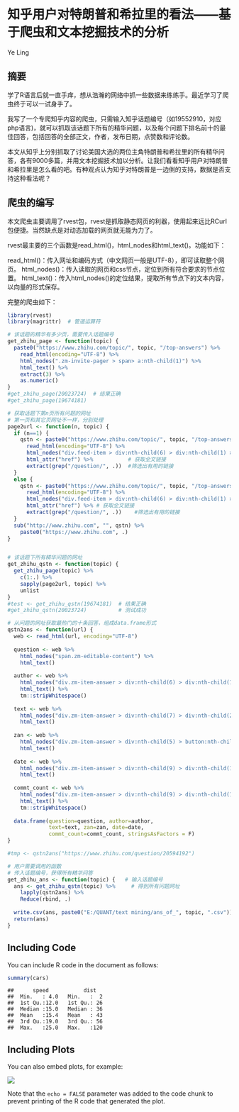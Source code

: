 知乎用户对特朗普和希拉里的看法——基于爬虫和文本挖掘技术的分析
================
Ye Ling

摘要
----

学了R语言后就一直手痒，想从浩瀚的网络中抓一些数据来练练手。最近学习了爬虫终于可以一试身手了。

我写了一个专爬知乎内容的爬虫，只需输入知乎话题编号（如19552910，对应php语言)，就可以抓取该话题下所有的精华问题，以及每个问题下排名前十的最佳回答，包括回答的全部正文，作者，发布日期，点赞数和评论数。

本文从知乎上分别抓取了讨论美国大选的两位主角特朗普和希拉里的所有精华问答，各有9000多篇，并用文本挖掘技术加以分析。让我们看看知乎用户对特朗普和希拉里是怎么看的吧。有种观点认为知乎对特朗普是一边倒的支持，数据是否支持这种看法呢？

爬虫的编写
----------

本文爬虫主要调用了rvest包，rvest是抓取静态网页的利器，使用起来远比RCurl包便捷。当然缺点是对动态加载的网页就无能为力了。

rvest最主要的三个函数是read\_html()，html\_nodes和html\_text()。功能如下：

read\_html()：传入网址和编码方式（中文网页一般是UTF-8），即可读取整个网页。 html\_nodes()：传入读取的网页和css节点，定位到所有符合要求的节点位置。 html\_text()：传入html\_nodes()的定位结果，提取所有节点下的文本内容，以向量的形式保存。

完整的爬虫如下：

``` r
library(rvest)
library(magrittr)  # 管道运算符

# 该话题的精华有多少页，需要传入话题编号
get_zhihu_page <- function(topic) {  
  paste0("https://www.zhihu.com/topic/", topic, "/top-answers") %>%
    read_html(encoding="UTF-8") %>%
    html_nodes(".zm-invite-pager > span> a:nth-child(1)") %>%
    html_text() %>%
    extract(3) %>%
    as.numeric()
}
#get_zhihu_page(20023724)  # 结果正确
#get_zhihu_page(19674181)

# 获取话题下第n页所有问题的网址
# 第一页和其它页网址不一样，分别处理
page2url <- function(n, topic) {
  if (n==1) {
    qstn <- paste0("https://www.zhihu.com/topic/", topic, "/top-answers") %>%
      read_html(encoding="UTF-8") %>%
      html_nodes("div.feed-item > div:nth-child(6) > div:nth-child(1) > h2:nth-child(1) > a:nth-child(1)") %>%
      html_attr("href") %>%           # 获取全文链接
      extract(grep("/question/", .))  #筛选出有用的链接
  }
  else {
    qstn <- paste0("https://www.zhihu.com/topic/", topic, "/top-answers?page=", n) %>%
      read_html(encoding="UTF-8") %>%
      html_nodes("div.feed-item > div:nth-child(6) > div:nth-child(1) > h2:nth-child(1) > a:nth-child(1)") %>%
      html_attr("href") %>% # 获取全文链接
      extract(grep("/question/", .))    #筛选出有用的链接
  }
  sub("http://www.zhihu.com", "", qstn) %>%
    paste0("https://www.zhihu.com", .)
}


# 该话题下所有精华问题的网址
get_zhihu_qstn <- function(topic) { 
  get_zhihu_page(topic) %>%
    c(1:.) %>%
    sapply(page2url, topic) %>%
    unlist
}
#test <- get_zhihu_qstn(19674181)  # 结果正确
#get_zhihu_qstn(20023724)          # 测试成功

# 从问题的网址获取最热门的十条回答，组成data.frame形式
qstn2ans <- function(url) {
  web <- read_html(url, encoding="UTF-8")
  
  question <- web %>%
    html_nodes("span.zm-editable-content") %>%
    html_text()
  
  author <- web %>%
    html_nodes("div.zm-item-answer > div:nth-child(6) > div:nth-child(1) > span") %>%
    html_text() %>%
    tm::stripWhitespace()
  
  text <- web %>%
    html_nodes("div.zm-item-answer > div:nth-child(7) > div:nth-child(2)") %>% 
    html_text()
  
  zan <- web %>%
    html_nodes("div.zm-item-answer > div:nth-child(5) > button:nth-child(1) > span:nth-child(2)") %>%
    html_text()
  
  date <- web %>%
    html_nodes("div.zm-item-answer > div:nth-child(9) > div:nth-child(1) > a:nth-child(1)") %>%
    html_text()  
  
  commt_count <- web %>%
    html_nodes("div.zm-item-answer > div:nth-child(9) > div:nth-child(1) > a:nth-child(2)") %>%
    html_text() %>%
    tm::stripWhitespace()
  
  data.frame(question=question, author=author, 
             text=text, zan=zan, date=date, 
             commt_count=commt_count, stringsAsFactors = F)
}

#tmp <- qstn2ans("https://www.zhihu.com/question/20594192")

# 用户需要调用的函数
# 传入话题编号，获得所有精华问答
get_zhihu_ans <- function(topic) {   # 输入话题编号
  ans <- get_zhihu_qstn(topic) %>%     # 得到所有问题网址
    lapply(qstn2ans) %>%
    Reduce(rbind, .)
  
  write.csv(ans, paste0("E:/QUANT/text mining/ans_of_", topic, ".csv"))
  return(ans)
}
```

Including Code
--------------

You can include R code in the document as follows:

``` r
summary(cars)
```

    ##      speed           dist    
    ##  Min.   : 4.0   Min.   :  2  
    ##  1st Qu.:12.0   1st Qu.: 26  
    ##  Median :15.0   Median : 36  
    ##  Mean   :15.4   Mean   : 43  
    ##  3rd Qu.:19.0   3rd Qu.: 56  
    ##  Max.   :25.0   Max.   :120

Including Plots
---------------

You can also embed plots, for example:

![](知乎用户对特朗普和希拉里的看法_files/figure-markdown_github/pressure-1.png)

Note that the `echo = FALSE` parameter was added to the code chunk to prevent printing of the R code that generated the plot.
